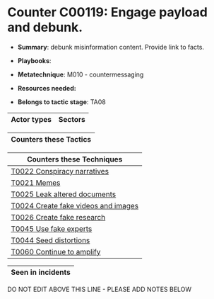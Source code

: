 # Counter C00119: Engage payload and debunk.

* **Summary**: debunk misinformation content.  Provide link to facts. 

* **Playbooks**: 

* **Metatechnique**: M010 - countermessaging

* **Resources needed:** 

* **Belongs to tactic stage**: TA08


| Actor types | Sectors |
| ----------- | ------- |



| Counters these Tactics |
| ---------------------- |



| Counters these Techniques |
| ------------------------- |
| [T0022 Conspiracy narratives](../techniques/T0022.md) |
| [T0021 Memes](../techniques/T0021.md) |
| [T0025 Leak altered documents](../techniques/T0025.md) |
| [T0024 Create fake videos and images](../techniques/T0024.md) |
| [T0026 Create fake research](../techniques/T0026.md) |
| [T0045 Use fake experts](../techniques/T0045.md) |
| [T0044 Seed distortions](../techniques/T0044.md) |
| [T0060 Continue to amplify](../techniques/T0060.md) |



| Seen in incidents |
| ----------------- |


DO NOT EDIT ABOVE THIS LINE - PLEASE ADD NOTES BELOW